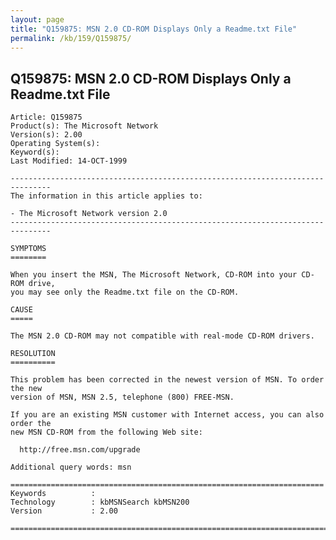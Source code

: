```yaml
---
layout: page
title: "Q159875: MSN 2.0 CD-ROM Displays Only a Readme.txt File"
permalink: /kb/159/Q159875/
---
```


## Q159875: MSN 2.0 CD-ROM Displays Only a Readme.txt File

	Article: Q159875
	Product(s): The Microsoft Network
	Version(s): 2.00
	Operating System(s): 
	Keyword(s): 
	Last Modified: 14-OCT-1999
	
	-------------------------------------------------------------------------------
	The information in this article applies to:
	
	- The Microsoft Network version 2.0 
	-------------------------------------------------------------------------------
	
	SYMPTOMS
	========
	
	When you insert the MSN, The Microsoft Network, CD-ROM into your CD-ROM drive,
	you may see only the Readme.txt file on the CD-ROM.
	
	CAUSE
	=====
	
	The MSN 2.0 CD-ROM may not compatible with real-mode CD-ROM drivers.
	
	RESOLUTION
	==========
	
	This problem has been corrected in the newest version of MSN. To order the new
	version of MSN, MSN 2.5, telephone (800) FREE-MSN.
	
	If you are an existing MSN customer with Internet access, you can also order the
	new MSN CD-ROM from the following Web site:
	
	  http://free.msn.com/upgrade
	
	Additional query words: msn
	
	======================================================================
	Keywords          :  
	Technology        : kbMSNSearch kbMSN200
	Version           : 2.00
	
	=============================================================================
	
